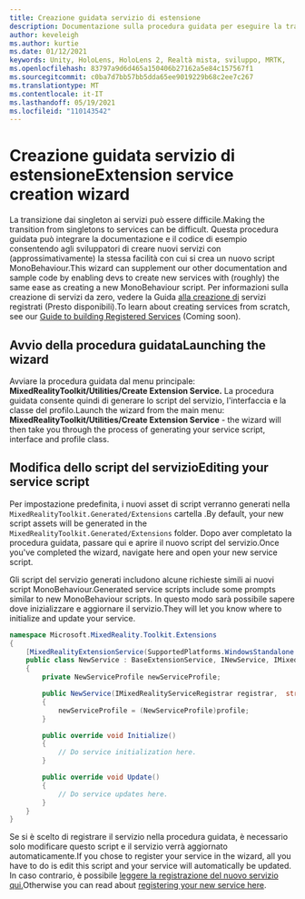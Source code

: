 ```yaml
---
title: Creazione guidata servizio di estensione
description: Documentazione sulla procedura guidata per eseguire la transizione dai singleton ai servizi MRTK
author: keveleigh
ms.author: kurtie
ms.date: 01/12/2021
keywords: Unity, HoloLens, HoloLens 2, Realtà mista, sviluppo, MRTK,
ms.openlocfilehash: 83797a9d6d465a150406b27162a5e84c157567f1
ms.sourcegitcommit: c0ba7d7bb57bb5dda65ee9019229b68c2ee7c267
ms.translationtype: MT
ms.contentlocale: it-IT
ms.lasthandoff: 05/19/2021
ms.locfileid: "110143542"
---
```

# <a name="extension-service-creation-wizard"></a><span data-ttu-id="70adc-104">Creazione guidata servizio di estensione</span><span class="sxs-lookup"><span data-stu-id="70adc-104">Extension service creation wizard</span></span>

<span data-ttu-id="70adc-105">La transizione dai singleton ai servizi può essere difficile.</span><span class="sxs-lookup"><span data-stu-id="70adc-105">Making the transition from singletons to services can be difficult.</span></span> <span data-ttu-id="70adc-106">Questa procedura guidata può integrare la documentazione e il codice di esempio consentendo agli sviluppatori di creare nuovi servizi con (approssimativamente) la stessa facilità con cui si crea un nuovo script MonoBehaviour.</span><span class="sxs-lookup"><span data-stu-id="70adc-106">This wizard can supplement our other documentation and sample code by enabling devs to create new services with (roughly) the same ease as creating a new MonoBehaviour script.</span></span> <span data-ttu-id="70adc-107">Per informazioni sulla creazione di servizi da zero, vedere la Guida [alla creazione di](../../configuration/mixed-reality-configuration-guide.md) servizi registrati (Presto disponibili).</span><span class="sxs-lookup"><span data-stu-id="70adc-107">To learn about creating services from scratch, see our [Guide to building Registered Services](../../configuration/mixed-reality-configuration-guide.md) (Coming soon).</span></span>

## <a name="launching-the-wizard"></a><span data-ttu-id="70adc-108">Avvio della procedura guidata</span><span class="sxs-lookup"><span data-stu-id="70adc-108">Launching the wizard</span></span>

<span data-ttu-id="70adc-109">Avviare la procedura guidata dal menu principale: **MixedRealityToolkit/Utilities/Create Extension Service.** La procedura guidata consente quindi di generare lo script del servizio, l'interfaccia e la classe del profilo.</span><span class="sxs-lookup"><span data-stu-id="70adc-109">Launch the wizard from the main menu: **MixedRealityToolkit/Utilities/Create Extension Service** - the wizard will then take you through the process of generating your service script, interface and profile class.</span></span>

## <a name="editing-your-service-script"></a><span data-ttu-id="70adc-110">Modifica dello script del servizio</span><span class="sxs-lookup"><span data-stu-id="70adc-110">Editing your service script</span></span>

<span data-ttu-id="70adc-111">Per impostazione predefinita, i nuovi asset di script verranno generati nella `MixedRealityToolkit.Generated/Extensions` cartella .</span><span class="sxs-lookup"><span data-stu-id="70adc-111">By default, your new script assets will be generated in the `MixedRealityToolkit.Generated/Extensions` folder.</span></span> <span data-ttu-id="70adc-112">Dopo aver completato la procedura guidata, passare qui e aprire il nuovo script del servizio.</span><span class="sxs-lookup"><span data-stu-id="70adc-112">Once you've completed the wizard, navigate here and open your new service script.</span></span>

<span data-ttu-id="70adc-113">Gli script del servizio generati includono alcune richieste simili ai nuovi script MonoBehaviour.</span><span class="sxs-lookup"><span data-stu-id="70adc-113">Generated service scripts include some prompts similar to new MonoBehaviour scripts.</span></span> <span data-ttu-id="70adc-114">In questo modo sarà possibile sapere dove inizializzare e aggiornare il servizio.</span><span class="sxs-lookup"><span data-stu-id="70adc-114">They will let you know where to initialize and update your service.</span></span>

```csharp
namespace Microsoft.MixedReality.Toolkit.Extensions
{
    [MixedRealityExtensionService(SupportedPlatforms.WindowsStandalone|SupportedPlatforms.MacStandalone|SupportedPlatforms.LinuxStandalone|SupportedPlatforms.WindowsUniversal)]
    public class NewService : BaseExtensionService, INewService, IMixedRealityExtensionService
    {
        private NewServiceProfile newServiceProfile;

        public NewService(IMixedRealityServiceRegistrar registrar,  string name,  uint priority,  BaseMixedRealityProfile profile) : base(registrar, name, priority, profile) 
        {
            newServiceProfile = (NewServiceProfile)profile;
        }

        public override void Initialize()
        {
            // Do service initialization here.
        }

        public override void Update()
        {
            // Do service updates here.
        }
    }
}
```

<span data-ttu-id="70adc-115">Se si è scelto di registrare il servizio nella procedura guidata, è necessario solo modificare questo script e il servizio verrà aggiornato automaticamente.</span><span class="sxs-lookup"><span data-stu-id="70adc-115">If you chose to register your service in the wizard, all you have to do is edit this script and your service will automatically be updated.</span></span> <span data-ttu-id="70adc-116">In caso contrario, è possibile [leggere la registrazione del nuovo servizio qui.](../../configuration/mixed-reality-configuration-guide.md)</span><span class="sxs-lookup"><span data-stu-id="70adc-116">Otherwise you can read about [registering your new service here](../../configuration/mixed-reality-configuration-guide.md).</span></span>

